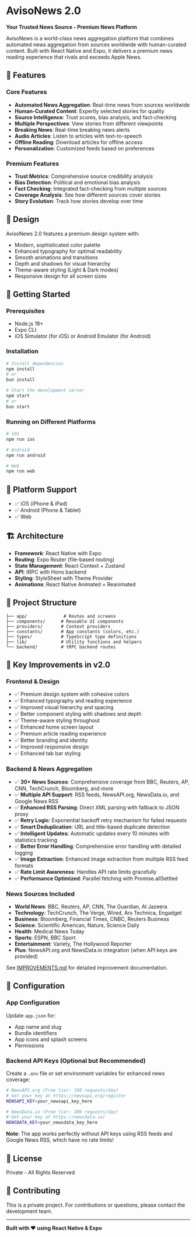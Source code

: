 # AvisoNews 2.0

**Your Trusted News Source - Premium News Platform**

AvisoNews is a world-class news aggregation platform that combines automated news aggregation from sources worldwide with human-curated content. Built with React Native and Expo, it delivers a premium news reading experience that rivals and exceeds Apple News.

## 🌟 Features

### Core Features
- **Automated News Aggregation**: Real-time news from sources worldwide
- **Human-Curated Content**: Expertly selected stories for quality
- **Source Intelligence**: Trust scores, bias analysis, and fact-checking
- **Multiple Perspectives**: View stories from different viewpoints
- **Breaking News**: Real-time breaking news alerts
- **Audio Articles**: Listen to articles with text-to-speech
- **Offline Reading**: Download articles for offline access
- **Personalization**: Customized feeds based on preferences

### Premium Features
- **Trust Metrics**: Comprehensive source credibility analysis
- **Bias Detection**: Political and emotional bias analysis
- **Fact Checking**: Integrated fact-checking from multiple sources
- **Coverage Analysis**: See how different sources cover stories
- **Story Evolution**: Track how stories develop over time

## 🎨 Design

AvisoNews 2.0 features a premium design system with:
- Modern, sophisticated color palette
- Enhanced typography for optimal readability
- Smooth animations and transitions
- Depth and shadows for visual hierarchy
- Theme-aware styling (Light & Dark modes)
- Responsive design for all screen sizes

## 🚀 Getting Started

### Prerequisites
- Node.js 18+
- Expo CLI
- iOS Simulator (for iOS) or Android Emulator (for Android)

### Installation

```bash
# Install dependencies
npm install
# or
bun install

# Start the development server
npm start
# or
bun start
```

### Running on Different Platforms

```bash
# iOS
npm run ios

# Android
npm run android

# Web
npm run web
```

## 📱 Platform Support

- ✅ iOS (iPhone & iPad)
- ✅ Android (Phone & Tablet)
- ✅ Web

## 🏗️ Architecture

- **Framework**: React Native with Expo
- **Routing**: Expo Router (file-based routing)
- **State Management**: React Context + Zustand
- **API**: tRPC with Hono backend
- **Styling**: StyleSheet with Theme Provider
- **Animations**: React Native Animated + Reanimated

## 📂 Project Structure

```
├── app/              # Routes and screens
├── components/      # Reusable UI components
├── providers/       # Context providers
├── constants/       # App constants (colors, etc.)
├── types/           # TypeScript type definitions
├── lib/             # Utility functions and helpers
└── backend/         # tRPC backend routes
```

## 🎯 Key Improvements in v2.0

### Frontend & Design
- ✅ Premium design system with cohesive colors
- ✅ Enhanced typography and reading experience
- ✅ Improved visual hierarchy and spacing
- ✅ Better component styling with shadows and depth
- ✅ Theme-aware styling throughout
- ✅ Enhanced home screen layout
- ✅ Premium article reading experience
- ✅ Better branding and identity
- ✅ Improved responsive design
- ✅ Enhanced tab bar styling

### Backend & News Aggregation
- ✅ **30+ News Sources**: Comprehensive coverage from BBC, Reuters, AP, CNN, TechCrunch, Bloomberg, and more
- ✅ **Multiple API Support**: RSS feeds, NewsAPI.org, NewsData.io, and Google News RSS
- ✅ **Enhanced RSS Parsing**: Direct XML parsing with fallback to JSON proxy
- ✅ **Retry Logic**: Exponential backoff retry mechanism for failed requests
- ✅ **Smart Deduplication**: URL and title-based duplicate detection
- ✅ **Intelligent Updates**: Automatic updates every 10 minutes with statistics tracking
- ✅ **Better Error Handling**: Comprehensive error handling with detailed logging
- ✅ **Image Extraction**: Enhanced image extraction from multiple RSS feed formats
- ✅ **Rate Limit Awareness**: Handles API rate limits gracefully
- ✅ **Performance Optimized**: Parallel fetching with Promise.allSettled

### News Sources Included
- **World News**: BBC, Reuters, AP, CNN, The Guardian, Al Jazeera
- **Technology**: TechCrunch, The Verge, Wired, Ars Technica, Engadget
- **Business**: Bloomberg, Financial Times, CNBC, Reuters Business
- **Science**: Scientific American, Nature, Science Daily
- **Health**: Medical News Today
- **Sports**: ESPN, BBC Sport
- **Entertainment**: Variety, The Hollywood Reporter
- **Plus**: NewsAPI.org and NewsData.io integration (when API keys are provided)

See [IMPROVEMENTS.md](./IMPROVEMENTS.md) for detailed improvement documentation.

## 🔧 Configuration

### App Configuration
Update `app.json` for:
- App name and slug
- Bundle identifiers
- App icons and splash screens
- Permissions

### Backend API Keys (Optional but Recommended)
Create a `.env` file or set environment variables for enhanced news coverage:

```bash
# NewsAPI.org (Free tier: 100 requests/day)
# Get your key at https://newsapi.org/register
NEWSAPI_KEY=your_newsapi_key_here

# NewsData.io (Free tier: 200 requests/day)
# Get your key at https://newsdata.io/
NEWSDATA_KEY=your_newsdata_key_here
```

**Note**: The app works perfectly without API keys using RSS feeds and Google News RSS, which have no rate limits!

## 📄 License

Private - All Rights Reserved

## 👥 Contributing

This is a private project. For contributions or questions, please contact the development team.

---

**Built with ❤️ using React Native & Expo**
